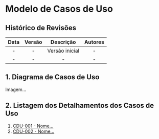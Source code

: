 # Modelo de Casos de Uso

## Histórico de Revisões

| Data | Versão | Descrição | Autores |
| :--: | :----: | :-------: | :-----: |
| - | - | Versão inicial |  - |
| - | - | - |  - |

## 1. Diagrama de Casos de Uso

Imagem...

## 2. Listagem dos Detalhamentos dos Casos de Uso

1. [CDU-001 - Nome...](cdu-001/detalhamento-001.md)
2. [CDU-002 - Nome...](cdu-002/detalhamento-002.md)